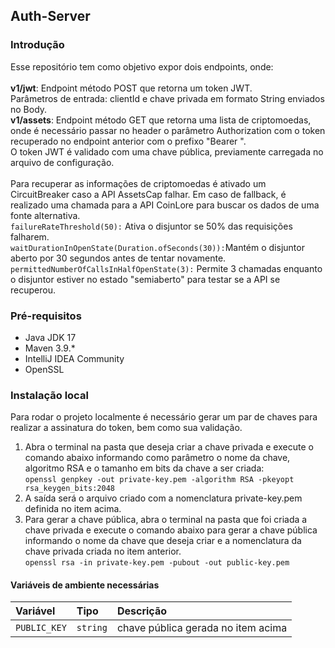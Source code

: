 ## Auth-Server

### Introdução


Esse repositório tem como objetivo expor dois endpoints, onde: </br></br>
**v1/jwt**: Endpoint método POST que retorna um token JWT. </br>
Parâmetros de entrada: clientId e chave privada em formato String enviados no Body.</br>
**v1/assets**: Endpoint método GET que retorna uma lista de criptomoedas, onde é necessário passar no header o parâmetro Authorization com o token recuperado no endpoint anterior com o prefixo "Bearer ".  </br>
O token JWT é validado com uma chave pública, previamente carregada no arquivo de configuração.</br></br>
Para recuperar as informações de criptomoedas é ativado um CircuitBreaker caso a API AssetsCap falhar. Em caso de fallback, é realizado uma chamada para a API CoinLore para buscar os dados de uma fonte alternativa.</br>
```failureRateThreshold(50):``` Ativa o disjuntor se 50% das requisições falharem.</br>
```waitDurationInOpenState(Duration.ofSeconds(30)):```Mantém o disjuntor aberto por 30 segundos antes de tentar novamente.</br>
```permittedNumberOfCallsInHalfOpenState(3):``` Permite 3 chamadas enquanto o disjuntor estiver no estado "semiaberto" para testar se a API se recuperou.</br>

### Pré-requisitos

* Java JDK 17
* Maven 3.9.*
* IntelliJ IDEA Community
* OpenSSL

### Instalação local

Para rodar o projeto localmente é necessário gerar um par de chaves para realizar a assinatura do token, bem como sua validação. 
1. Abra o terminal na pasta que deseja criar a chave privada e execute o comando abaixo informando como parâmetro o nome da chave, algoritmo RSA e o tamanho em bits da chave a ser criada:</br>
```openssl genpkey -out private-key.pem -algorithm RSA -pkeyopt rsa_keygen_bits:2048``` </br>
2. A saída será o arquivo criado com a nomenclatura private-key.pem definida no item acima. </br>
3. Para gerar a chave pública, abra o terminal na pasta que foi criada a chave privada e execute o comando abaixo para gerar a chave pública informando o nome da chave que deseja criar e a nomenclatura da chave
   privada criada no item anterior. </br>
   ```openssl rsa -in private-key.pem -pubout -out public-key.pem```

#### Variáveis de ambiente necessárias

| Variável                                         | Tipo | Descrição                          | 
|:-------------------------------------------------| :--- |:-----------------------------------|
| `PUBLIC_KEY`                           | `string` | chave pública gerada no item acima |
